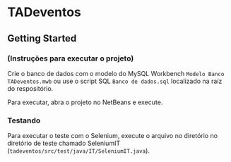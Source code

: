 # TADeventos

## Getting Started 

### (Instruções para executar o projeto)

Crie o banco de dados com o modelo do MySQL Workbench `Modelo Banco TADeventos.mwb` ou use o script SQL `Banco de dados.sql` localizado na raíz do respositório.

Para executar, abra o projeto no NetBeans e execute.


### Testando

Para executar o teste com o Selenium, execute o arquivo no diretório no diretório de teste chamado SeleniumIT (`tadeventos/src/test/java/IT/SeleniumIT.java`). 